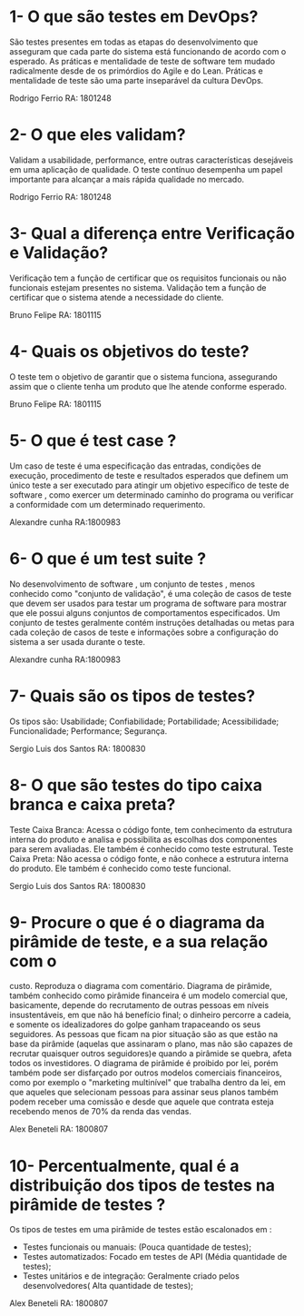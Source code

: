 # 1- O que são testes em DevOps?
  São testes presentes em todas as etapas do desenvolvimento que asseguram que cada parte do sistema está funcionando de acordo com o esperado.
As práticas e mentalidade de teste de software tem mudado radicalmente desde de os primórdios do Agile e do Lean. Práticas e mentalidade de teste são uma parte inseparável da cultura DevOps.

  Rodrigo Ferrio
  RA: 1801248
  
# 2- O que eles validam?
  Validam a usabilidade, performance, entre outras características desejáveis em uma aplicação de qualidade. 
O teste contínuo desempenha um papel importante para alcançar a mais rápida qualidade no mercado.

  Rodrigo Ferrio
  RA: 1801248


# 3- Qual a diferença entre Verificação e Validação?
  Verificação tem a função de certificar que os requisitos funcionais ou não funcionais estejam presentes no sistema.
Validação tem a função de certificar que o sistema atende a necessidade do cliente.

  Bruno Felipe
  RA: 1801115

# 4- Quais os objetivos do teste?
  O teste tem o objetivo de garantir que o sistema funciona, assegurando assim que o cliente 
tenha um produto que lhe atende conforme esperado.

  Bruno Felipe
  RA: 1801115


# 5- O que é test case ?
  Um caso de teste é uma especificação das entradas, condições de execução, procedimento de
teste e resultados esperados que definem um único teste a ser executado para atingir um
objetivo específico de teste de software , como exercer um determinado caminho do
programa ou verificar a conformidade com um determinado requerimento.

  Alexandre cunha
  RA:1800983

# 6- O que é um test suite ?
  No desenvolvimento de software , um conjunto de testes , menos conhecido como "conjunto
de validação", é uma coleção de casos de teste que devem ser usados para testar um
programa de software para mostrar que ele possui alguns conjuntos de comportamentos
especificados. Um conjunto de testes geralmente contém instruções detalhadas ou metas para
cada coleção de casos de teste e informações sobre a configuração do sistema a ser usada
durante o teste.

  Alexandre cunha
  RA:1800983


# 7- Quais são os tipos de testes?
  Os tipos são:
Usabilidade;
Confiabilidade;
Portabilidade;
Acessibilidade;
Funcionalidade;
Performance;
Segurança.

  Sergio Luis dos Santos
  RA: 1800830

# 8- O que são testes do tipo caixa branca e caixa preta?
  Teste Caixa Branca: Acessa o código fonte, tem conhecimento da estrutura interna do produto e analisa e possibilita as escolhas dos componentes para serem avaliadas. Ele também é conhecido como teste estrutural.
  Teste Caixa Preta: Não acessa o código fonte, e não conhece a estrutura interna do produto. Ele também é conhecido como teste funcional.

  Sergio Luis dos Santos
  RA: 1800830


# 9- Procure o que é o diagrama da pirâmide de teste, e a sua relação com o
custo. Reproduza o diagrama com comentário.
  Diagrama de pirâmide, também conhecido como pirâmide financeira é um modelo comercial que, basicamente, depende do recrutamento de outras pessoas em níveis insustentáveis, em que não há benefício final; o dinheiro percorre a cadeia, e somente os idealizadores do golpe ganham trapaceando os seus seguidores. As pessoas que ficam na pior situação são as que estão na base da pirâmide (aquelas que assinaram o plano, mas não são capazes de recrutar quaisquer outros seguidores)e quando a pirâmide se quebra, afeta todos os investidores.
  O diagrama de pirâmide é proibido por lei, porém também pode ser disfarçado por outros modelos comerciais financeiros, como por exemplo o  "marketing multinível" que trabalha dentro da lei, em que aqueles que selecionam pessoas para assinar seus planos também podem receber uma comissão e desde que aquele que contrata esteja recebendo menos de 70% da renda das vendas.
    
  Alex Beneteli
  RA: 1800807


# 10- Percentualmente, qual é a distribuição dos tipos de testes na pirâmide de testes ?
  Os tipos de testes em uma pirâmide de testes estão escalonados em :
 - Testes funcionais ou manuais: (Pouca quantidade de testes);
 - Testes automatizados: Focado em testes de API (Média quantidade de testes);
 - Testes unitários e de integração: Geralmente criado pelos desenvolvedores( Alta quantidade de testes);

  Alex Beneteli
  RA: 1800807
